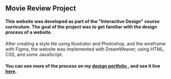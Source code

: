 ## Movie Review Project

#### This website was developed as part of the "Interactive Design" course curriculum. The goal of the project was to get familiar with the design process of a website. 
After creating a style tile using Illustrator and Photoshop, and the wireframe with Figma, the website was implemented with DreamWeaver, using HTML, CSS, and some JavaScript.

#### You can see more of the process on my <a href="https://www.behance.net/gallery/86257969/Pagina-Web-Resena-de-Pelicula-%28Movie-Review-Website%29"> design portfolio </a>, and see it live <a href="https://acsanchezr.github.io/web_2tdc/index.html">here</a>.
